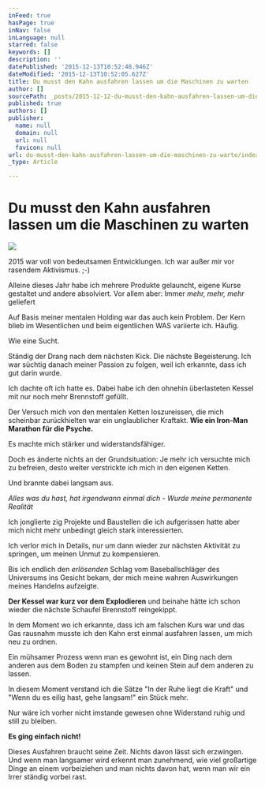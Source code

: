 ```yaml
---
inFeed: true
hasPage: true
inNav: false
inLanguage: null
starred: false
keywords: []
description: ''
datePublished: '2015-12-13T10:52:48.946Z'
dateModified: '2015-12-13T10:52:05.627Z'
title: Du musst den Kahn ausfahren lassen um die Maschinen zu warten
author: []
sourcePath: _posts/2015-12-12-du-musst-den-kahn-ausfahren-lassen-um-die-maschinen-zu-warte.md
published: true
authors: []
publisher:
  name: null
  domain: null
  url: null
  favicon: null
url: du-musst-den-kahn-ausfahren-lassen-um-die-maschinen-zu-warte/index.html
_type: Article

---
```

# **Du musst den Kahn ausfahren lassen um die Maschinen zu warten**
![](https://the-grid-user-content.s3-us-west-2.amazonaws.com/881fe4f1-28be-4709-a103-25f6e9923333.jpg)

2015 war voll von bedeutsamen Entwicklungen. Ich war außer mir vor rasendem Aktivismus. ;-)

Alleine dieses Jahr habe ich mehrere Produkte gelauncht, eigene Kurse gestaltet und andere absolviert. Vor allem aber: Immer _mehr, mehr, mehr_ geliefert

Auf Basis meiner mentalen Holding war das auch kein Problem. Der Kern blieb im Wesentlichen und beim eigentlichen WAS variierte ich. Häufig.

Wie eine Sucht.

Ständig der Drang nach dem nächsten Kick. Die nächste Begeisterung. Ich war süchtig danach meiner Passion zu folgen, weil ich erkannte, dass ich gut darin wurde.

Ich dachte oft ich hatte es. Dabei habe ich den ohnehin überlasteten Kessel mit nur noch mehr Brennstoff gefüllt.

Der Versuch mich von den mentalen Ketten loszureissen, die mich scheinbar zurückhielten war ein unglaublicher Kraftakt. **Wie ein Iron-Man Marathon für die Psyche.**

Es machte mich stärker und widerstandsfähiger.

Doch es änderte nichts an der Grundsituation: Je mehr ich versuchte mich zu befreien, desto weiter verstrickte ich mich in den eigenen Ketten.

Und brannte dabei langsam aus.

_Alles was du hast, hat irgendwann einmal dich - Wurde meine permanente Realität_

Ich jonglierte zig Projekte und Baustellen die ich aufgerissen hatte aber mich nicht mehr unbedingt gleich stark interessierten.

Ich verlor mich in Details, nur um dann wieder zur nächsten Aktivität zu springen, um meinen Unmut zu kompensieren.

Bis ich endlich den _erlösenden_ Schlag vom Baseballschläger des Universums ins Gesicht bekam, der mich meine wahren Auswirkungen meines Handelns aufzeigte.

**Der Kessel war kurz vor dem Explodieren** und beinahe hätte ich schon wieder die nächste Schaufel Brennstoff reingekippt.

In dem Moment wo ich erkannte, dass ich am falschen Kurs war und das Gas rausnahm musste ich den Kahn erst einmal ausfahren lassen, um mich neu zu ordnen.

Ein mühsamer Prozess wenn man es gewohnt ist, ein Ding nach dem anderen aus dem Boden zu stampfen und keinen Stein auf dem anderen zu lassen.

In diesem Moment verstand ich die Sätze "In der Ruhe liegt die Kraft" und "Wenn du es eilig hast, gehe langsam!" ein Stück mehr.

Nur wäre ich vorher nicht imstande gewesen ohne Widerstand ruhig und still zu bleiben.

**Es ging einfach nicht!**

Dieses Ausfahren braucht seine Zeit. Nichts davon lässt sich erzwingen. Und wenn man langsamer wird erkennt man zunehmend, wie viel großartige Dinge an einem vorbeiziehen und man nichts davon hat, wenn man wir ein Irrer ständig vorbei rast.